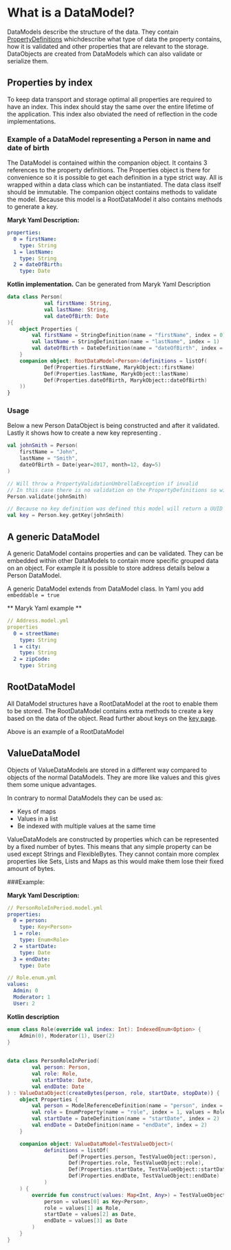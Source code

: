 # What is a DataModel?
DataModels describe the structure of the data. They contain 
[PropertyDefinitions](properties/properties.md) whichdescribe what type of data the 
property contains, how it is validated and other properties that are relevant to the 
storage. DataObjects are created from DataModels which can also validate or serialize
them.  

## Properties by index
To keep data transport and storage optimal all properties are required to
have an index. This index should stay the same over the entire lifetime 
of the application. This index also obviated the need of reflection in 
the code implementations.

### Example of a DataModel representing a Person in name and date of birth
The DataModel is contained within the companion object. It contains 3 references to the
property definitions. The Properties object is there for convenience so it is possible 
to get each definition in a type strict way. All is wrapped within a data class which 
can be instantiated. The data class itself should be immutable. The companion object
contains methods to validate the model. Because this model is a RootDataModel it also
contains methods to generate a key.

**Maryk Yaml Description:**
```yaml
properties:
  0 = firstName:
    type: String
  1 = lastName:
    type: String
  2 = dateOfBirth:
    type: Date
```

**Kotlin implementation.** Can be generated from Maryk Yaml Description
```kotlin
data class Person(
            val firstName: String,
            val lastName: String,
            val dateOfBirth: Date
){
    object Properties {
        val firstName = StringDefinition(name = "firstName", index = 0)
        val lastName = StringDefinition(name = "lastName", index = 1)
        val dateOfBirth = DateDefinition(name = "dateOfBirth", index = 2)
    }
    companion object: RootDataModel<Person>(definitions = listOf(
            Def(Properties.firstName, MarykObject::firstName)
            Def(Properties.lastName, MarykObject::lastName)
            Def(Properties.dateOfBirth, MarykObject::dateOfBirth)
    ))
}
```

### Usage
Below a new Person DataObject is being constructed and after it validated. Lastly 
it shows how to create a new key representing . 

```kotlin
val johnSmith = Person(
    firstName = "John",
    lastName = "Smith",
    dateOfBirth = Date(year=2017, month=12, day=5)
)

// Will throw a PropertyValidationUmbrellaException if invalid
// In this case there is no validation on the PropertyDefinitions so will succeed
Person.validate(johnSmith) 

// Because no key definition was defined this model will return a UUID based key
val key = Person.key.getKey(johnSmith)
```

## A generic DataModel
A generic DataModel contains properties and can be validated. They can be embedded
within other DataModels to contain more specific grouped data on an object. For example
it is possible to store address details below a Person DataModel. 

A generic DataModel extends from DataModel class. In Yaml you add ```embeddable = true```

** Maryk Yaml example **

```yaml
// Address.model.yml
properties
  0 = streetName:
    type: String
  1 = city:
    type: String
  2 = zipCode:
    type: String
```

## RootDataModel
All DataModel structures have a RootDataModel at the root to enable them to be stored.
The RootDataModel contains extra methods to create a key based on the data of the
 object. Read further about keys on the [key page](key.md).
 
Above is an example of a RootDataModel

## ValueDataModel
Objects of ValueDataModels are stored in a different way compared to objects of the
 normal DataModels. They are more like values and this gives them some unique 
 advantages.
 
 In contrary to normal DataModels they can be used as:
 - Keys of maps
 - Values in a list
 - Be indexed with multiple values at the same time
 
ValueDataModels are constructed by properties which can be represented by a fixed number
 of bytes. This means that any simple property can be used except Strings and
 FlexibleBytes. They cannot contain more complex properties like Sets, Lists and Maps as
 this would make them lose their fixed amount of bytes.
 
###Example:
 
**Maryk Yaml Description:**
```yaml
// PersonRoleInPeriod.model.yml
properties:
  0 = person:
    type: Key<Person>
  1 = role:
    type: Enum<Role>
  2 = startDate:
    type: Date
  3 = endDate:
    type: Date
```
 
```yaml
// Role.enum.yml
values:
  Admin: 0
  Moderator: 1
  User: 2
```
 
**Kotlin description** 

```kotlin
enum class Role(override val index: Int): IndexedEnum<Option> {
    Admin(0), Moderator(1), User(2)
}

 
data class PersonRoleInPeriod(
        val person: Person,
        val role: Role,
        val startDate: Date,
        val endDate: Date
) : ValueDataObject(createBytes(person, role, startDate, stopDate)) {
    object Properties {
        val person = ModelReferenceDefinition(name = "person", index = 0, dataModel = Person)
        val role = EnumProperty(name = "role", index = 1, values = Role.values())
        val startDate = DateDefinition(name = "startDate", index = 2)
        val endDate = DateDefinition(name = "endDate", index = 2)
    }

    companion object: ValueDataModel<TestValueObject>(
            definitions = listOf(
                    Def(Properties.person, TestValueObject::person),
                    Def(Properties.role, TestValueObject::role),
                    Def(Properties.startDate, TestValueObject::startDate),
                    Def(Properties.endDate, TestValueObject::endDate)
            )
    ) {
        override fun construct(values: Map<Int, Any>) = TestValueObject(
            person = values[0] as Key<Person>,
            role = values[1] as Role,
            startDate = values[2] as Date,
            endDate = values[3] as Date
        )
    }
}
```
 